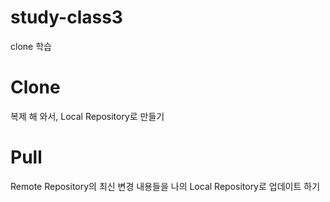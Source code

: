 # study-class3
clone 학습

#  Clone
복제 해 와서, Local Repository로 만들기

# Pull
Remote Repository의 최신 변경 내용들을
나의 Local Repository로 업데이트 하기

